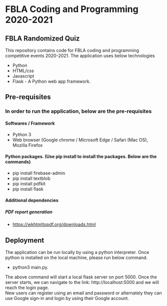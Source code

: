 # FBLA Coding and Programming 2020-2021
## FBLA Randomized Quiz
This repository contains code for FBLA coding and programming competitive events 2020-2021. The application uses below technologies
* Python
* HTML/css
* Javascript
* Flask - A Python web app framework.

## Pre-requisites
### In order to run the application, below are the pre-requisites
#### Softwares / Framework
* Python 3
* Web browser (Google chrome / Microsoft Edge / Safari (Mac OS), Mozilla Firefox


#### Python packages. (Use pip install to install the packages. Below are the commands)
* pip install firebase-admin
* pip install textblob
* pip install pdfkit
* pip install flask

#### Additional dependencies
##### PDF report generation
* https://wkhtmltopdf.org/downloads.html

## Deployment
The application can be run locally by using a python interpreter. Once python is installed on the local machine, please run below command.  
* python3 main.py.

The above command will start a local flask server on port 5000. Once the server starts, we can navigate to the link: http://localhost:5000 and we will reach the login page.  
New users can register using an email and password or alternately they can use Google sign-in and login by using their Google account.
